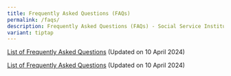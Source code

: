 ```yaml
---
title: Frequently Asked Questions (FAQs)
permalink: /faqs/
description: Frequently Asked Questions (FAQs) - Social Service Institute
variant: tiptap
---
```

<p><a href="https://www.ssi.gov.sg/files/ssi%20faqs%20apr%202024.pdf" rel="noopener noreferrer nofollow" target="_blank">List of Frequently Asked Questions</a> (Updated
on 10 April 2024)</p>
<p><a href="/files/ssi faqs apr 2024.pdf" rel="noopener noreferrer nofollow" target="_blank">List of Frequently Asked Questions</a> (Updated
on 10 April 2024)</p>